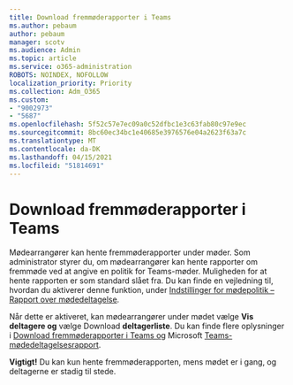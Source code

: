```yaml
---
title: Download fremmøderapporter i Teams
ms.author: pebaum
author: pebaum
manager: scotv
ms.audience: Admin
ms.topic: article
ms.service: o365-administration
ROBOTS: NOINDEX, NOFOLLOW
localization_priority: Priority
ms.collection: Adm_O365
ms.custom:
- "9002973"
- "5687"
ms.openlocfilehash: 5f52c57e7ec09a0c52dfbc1e3c63fab80c97e9ec
ms.sourcegitcommit: 8bc60ec34bc1e40685e3976576e04a2623f63a7c
ms.translationtype: MT
ms.contentlocale: da-DK
ms.lasthandoff: 04/15/2021
ms.locfileid: "51814691"
---
```

# <a name="download-attendance-reports-in-teams"></a>Download fremmøderapporter i Teams

Mødearrangører kan hente fremmøderapporter under møder. Som administrator styrer du, om mødearrangører kan hente rapporter om fremmøde ved at angive en politik for Teams-møder. Muligheden for at hente rapporten er som standard slået fra. Du kan finde en vejledning til, hvordan du aktiverer denne funktion, under  [Indstillinger for mødepolitik – Rapport over mødedeltagelse](https://docs.microsoft.com/microsoftteams/meeting-policies-in-teams#meeting-policy-settings---meeting-attendance-report).

Når dette er aktiveret, kan mødearrangører under mødet vælge  **Vis deltagere og**  vælge Download  **deltagerliste**. Du kan finde flere oplysninger i [Download fremmøderapporter i Teams og](https://support.office.com/article/download-attendance-reports-in-teams-ae7cf170-530c-47d3-84c1-3aedac74d310) Microsoft [Teams-mødedeltagelsesrapport](https://docs.microsoft.com/microsoftteams/teams-analytics-and-reports/meeting-attendance-report).

**Vigtigt!** Du kan kun hente fremmøderapporten, mens mødet er i gang, og deltagerne er stadig til stede.